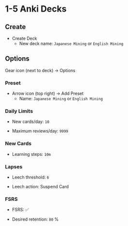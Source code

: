 # 1-5 Anki Decks

## Create

- Create Deck
  - New deck name: `Japanese Mining` or `English Mining`

## Options

Gear icon (next to deck) → Options

### Preset

- Arrow icon (top right) → Add Preset
  - Name: `Japanese Mining` or `English Mining`

### Daily Limits

- New cards/day: `10`

- Maximum reviews/day: `9999`

### New Cards

- Learning steps: `10m`

### Lapses

- Leech threshold: `6`

- Leech action: Suspend Card

### FSRS

- FSRS: ✅

- Desired retention: `80` %

